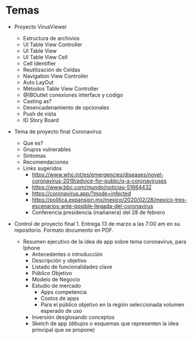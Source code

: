 

# Temas
- Proyecto VirusViewer
  - Estructura de archivios
  - UI Table View Controller
  - UI Table View
  - UI Table View Cell
  - Cell Identifier
  - Reutilización de Celdas
  - Navigation View Controller
  - Auto LayOut
  - Métodos  Table View Controller
  - @IBOutlet conexiones interface y codigo
  - Casting as?
  - Desencadenamiento de opcionales
  - Push de vista
  - ID Story Board

- Tema de proyecto final Coronavirus
  - Que es?
  - Grupos vulnerables
  - Síntomas
  - Recomendaciones
  - Links sugeridos
    - https://www.who.int/es/emergencies/diseases/novel-coronavirus-2019/advice-for-public/q-a-coronaviruses
    - https://www.bbc.com/mundo/noticias-51664432
    - https://coronavirus.app/?mode=infected
    - https://politica.expansion.mx/mexico/2020/02/28/mexico-tres-escenarios-ante-posible-llegada-del-coronavirus
    - Conferencia presidencia (mañanera) del 28 de febrero

- Control de proyecto final 1. Entrega 13 de marzo a las 7:00 am en su repositorio. Formato documento en PDF.
  - Resumen ejecutivo de la idea de app sobre tema coronavirus, para Iphone
    - Antecedentes o introducción
    - Descripción y objetivo
    - Listado de funcionalidades clave
    - Público Objetivo
    - Modelo de Negocio
    - Estudio de mercado
      - Apps competencia
      - Costos de apps
      - Para el público objetivo en la región seleccionada volumen esperado de uso
    - Inversión desglosando conceptos
    - Sketch de app (dibujos o esquemas que representen la idea principal que se propone)